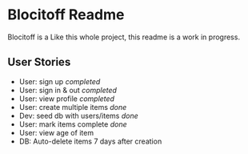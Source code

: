 # Blocitoff Readme

Blocitoff is a Like this whole project, this readme is a work in progress.

## User Stories
* User: sign up *completed*
* User: sign in & out *completed*
* User: view profile *completed*
* User: create multiple items *done*
* Dev: seed db with users/items *done*
* User: mark items complete *done*
* User: view age of item
* DB: Auto-delete items 7 days after creation
